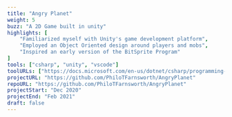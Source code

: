 ```yaml
---
title: "Angry Planet"
weight: 5
buzz: "A 2D Game built in unity"
highlights: [
    "Familiarized myself with Unity's game development platform",
    "Employed an Object Oriented design around players and mobs",
    "Inspired an early version of the BitSprite Program"
]
tools: ["csharp", "unity", "vscode"]
toolURLs: ["https://docs.microsoft.com/en-us/dotnet/csharp/programming-guide/", "https://unity.com/", "https://code.visualstudio.com/"]
projectURL: "https://github.com/PhiloTFarnsworth/AngryPlanet"
repoURL: "https://github.com/PhiloTFarnsworth/AngryPlanet"
projectStart: "Dec 2020"
projectEnd: "Feb 2021"
draft: false
---
```

